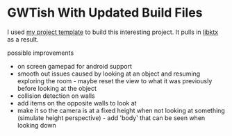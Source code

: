 # GWTish With Updated Build Files

I used [my project template](https://github.com/jojomickymack/ktxtemplate001) to build this interesting project. It pulls in 
[libktx](https://libktx.github.io/) as a result.

possible improvements
- on screen gamepad for android support
- smooth out issues caused by looking at an object and resuming exploring the room - maybe reset the view to what it was previously before 
looking at the object
- collision detection on walls
- add items on the opposite walls to look at
- make it so the camera is at a fixed height when not looking at something (simulate height perspective) - add 'body' that can be seen when 
looking down
